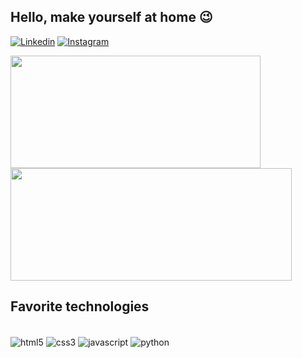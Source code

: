 ## Hello, make yourself at home 😉

[![Linkedin](https://img.shields.io/badge/LinkedIn-0077B5?style=for-the-badge&logo=linkedin&logoColor=white)](https://www.linkedin.com/in/davidson-soares-macedo-69a5652a2/) [![Instagram](https://img.shields.io/badge/Instagram-E4405F?style=for-the-badge&logo=instagram&logoColor=white)](https://www.instagram.com/david_mac._/)

<div>

  <img height="180cm" width="400cm" src="https://github-readme-stats.vercel.app/api?username=devdson&show_icons=true&theme=dracula"/> 
  <img height="180cm" width="450cm" src="https://github-readme-stats.vercel.app/api/top-langs/?username=devdson&layout=compact&theme=dracula"/>

</div>

## Favorite technologies

<div style="display: inline_block"><br/>

  <img align="center" alt="html5" src="https://img.shields.io/badge/HTML5-E34F26?style=for-the-badge&logo=html5&logoColor=white"/>

  <img align="center" alt="css3" src="https://img.shields.io/badge/CSS3-1572B6?style=for-the-badge&logo=css3&logoColor=white"/>

  <img align="center" alt="javascript" src="https://img.shields.io/badge/JavaScript-F7DF1E?style=for-the-badge&logo=javascript&logoColor=black"/>

  <img align="center" alt="python" src="https://img.shields.io/badge/Python-14354C?style=for-the-badge&logo=python&logoColor=white"/>

  
  
</div>
